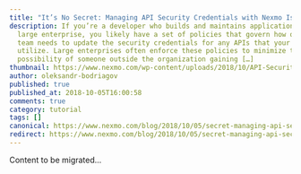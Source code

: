 ```yaml
---
title: "It’s No Secret: Managing API Security Credentials with Nexmo Is Easy"
description: If you’re a developer who builds and maintains applications for a
  large enterprise, you likely have a set of policies that govern how often your
  team needs to update the security credentials for any APIs that your apps
  utilize. Large enterprises often enforce these policies to minimize the
  possibility of someone outside the organization gaining […]
thumbnail: https://www.nexmo.com/wp-content/uploads/2018/10/API-Security.png
author: oleksandr-bodriagov
published: true
published_at: 2018-10-05T16:00:58
comments: true
category: tutorial
tags: []
canonical: https://www.nexmo.com/blog/2018/10/05/secret-managing-api-security-credentials-nexmo-easy
redirect: https://www.nexmo.com/blog/2018/10/05/secret-managing-api-security-credentials-nexmo-easy
---
```

Content to be migrated...
